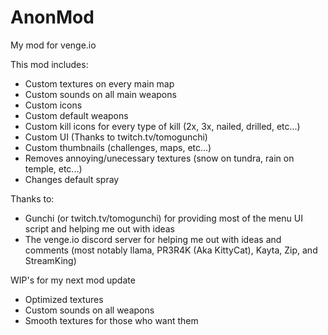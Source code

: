 # AnonMod
My mod for venge.io

This mod includes:

- Custom textures on every main map
- Custom sounds on all main weapons
- Custom icons
- Custom default weapons
- Custom kill icons for every type of kill (2x, 3x, nailed, drilled, etc...)
- Custom UI (Thanks to twitch.tv/tomogunchi)
- Custom thumbnails (challenges, maps, etc...)
- Removes annoying/unecessary textures (snow on tundra, rain on temple, etc...)
- Changes default spray

Thanks to:

- Gunchi (or twitch.tv/tomogunchi) for providing most of the menu UI script and helping me out with ideas
- The venge.io discord server for helping me out with ideas and comments (most notably llama, PR3R4K (Aka KittyCat), Kayta, Zip, and StreamKing)

WIP's for my next mod update

- Optimized textures
- Custom sounds on all weapons
- Smooth textures for those who want them
